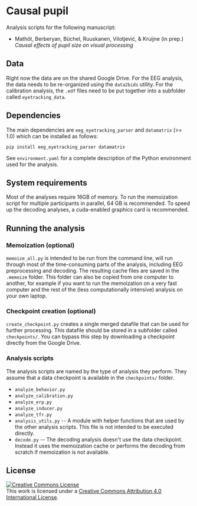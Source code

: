 # Causal pupil

Analysis scripts for the following manuscript:

- Mathôt, Berberyan, Büchel, Ruuskanen, Vilotjević, & Kruijne (in prep.)
  *Causal effects of pupil size on visual processing*
  
  
## Data

Right now the data are on the shared Google Drive. For the EEG analysis, the data needs to be re-organized using the `data2bids` utility. For the calibration analysis, the `.edf` files need to be put together into a subfolder called `eyetracking_data`.


## Dependencies

The main dependencies are `eeg_eyetracking_parser` and `datamatrix` (>= 1.0) which can be installed as follows:

```
pip install eeg_eyetracking_parser datamatrix
```

See `environment.yaml` for a complete description of the Python environment used for the analysis.


## System requirements

Most of the analyses require 16GB of memory. To run the memoization script for multiple participants in parallel, 64 GB is recommended. To speed up the decoding analyses, a cuda-enabled graphics card is recommended.


## Running the analysis


### Memoization (optional)

`memoize_all.py` is intended to be run from the command line, will run through most of the time-consuming parts of the analysis, including EEG preprocessing and decoding. The resulting cache files are saved in the `.memoize` folder. This folder can also be copied from one computer to another, for example if you want to run the memoization on a very fast computer and the rest of the (less computationally intensive) analysis on your own laptop.


### Checkpoint creation (optional)

`create_checkpoint.py` creates a single merged datafile that can be used for further processing. This datafile should be stored in a subfolder called `checkpoints/`. You can bypass this step by downloading a checkpoint directly from the Google Drive.


### Analysis scripts

The analysis scripts are named by the type of analysis they perform. They assume that a data checkpoint is available in the `checkpoints/` folder.

- `analyze_behavior.py`
- `analyze_calibration.py`
- `analyze_erp.py`
- `analyze_inducer.py`
- `analyze_tfr.py`
- `analysis_utils.py` -- A module with helper functions that are used by the other analysis scripts. This file is not intended to be executed directly.
- `decode.py` -- The decoding analysis doesn't use the data checkpoint. Instead it uses the memoization cache or performs the decoding from scratch if memoization is not available.


## License

<a rel="license" href="http://creativecommons.org/licenses/by/4.0/"><img alt="Creative Commons License" style="border-width:0" src="https://i.creativecommons.org/l/by/4.0/88x31.png" /></a><br />This work is licensed under a <a rel="license" href="http://creativecommons.org/licenses/by/4.0/">Creative Commons Attribution 4.0 International License</a>.
